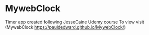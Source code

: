 # MywebClock
Timer app created following JesseCaine Udemy course 
To view visit (MywebClock https://pauldedward.github.io/MywebClock/)
